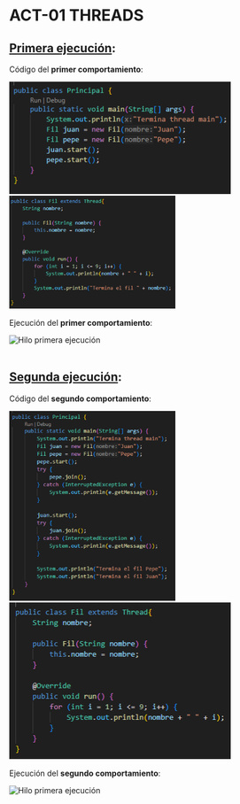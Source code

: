 # ACT-01 THREADS

## <u>Primera ejecución</u>:

Código del **primer comportamiento**:

<div>
  <img src="Main_1.png" alt="Hilo primera ejecución" width="400"> 
  <img src="Hilo_1.png" alt="Hilo primera ejecución" width="300">
</div>

Ejecución del **primer comportamiento**:

<div>
  <img src="Ejecución_1.png" alt="Hilo primera ejecución" width="200">
</div>

<br>

## <u>Segunda ejecución</u>:

Código del **segundo comportamiento**:

<div>
  <img src="Main_2.png" alt="Hilo primera ejecución" width="300"> 
  <img src="Hilo_2.png" alt="Hilo primera ejecución" width="400">
</div>

Ejecución del **segundo comportamiento**:

<div>
  <img src="Ejecución_2.png" alt="Hilo primera ejecución" width="200">
</div>

<br>